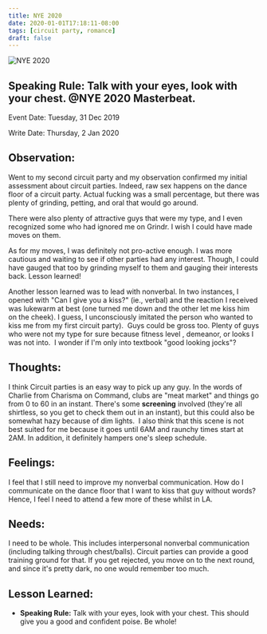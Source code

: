 ```yaml
---
title: NYE 2020
date: 2020-01-01T17:18:11-08:00
tags: [circuit party, romance] 
draft: false
---
```



![NYE 2020](/img/NYE-masterbeat.jpg)


Speaking Rule: Talk with your eyes, look with your chest. @NYE 2020 Masterbeat.
---
<!--more-->

Event Date: Tuesday, 31 Dec 2019

Write Date: Thursday, 2 Jan 2020

Observation:
---

Went to my second circuit party and my observation confirmed my initial assessment about circuit parties. Indeed, raw sex happens on the dance floor of a circuit party. Actual fucking was a small percentage, but there was plenty of grinding, petting, and oral that would go around. 

There were also plenty of attractive guys that were my type, and I even recognized some who had ignored me on Grindr. I wish I could have made moves on them. 

As for my moves, I was definitely not pro-active enough. I was more cautious and waiting to see if other parties had any interest. Though, I could have gauged that too by grinding myself to them and gauging their interests back. Lesson learned!


Another lesson learned was to lead with nonverbal. In two instances, I opened with "Can I give you a kiss?" (ie., verbal) and the reaction I received was lukewarm at best (one turned me down and the other let me kiss him on the cheek). I guess, I unconsciously imitated the person who wanted to kiss me from my first circuit party). 
Guys could be gross too. Plenty of guys who were not my type for sure because fitness level , demeanor, or looks I was not into.  I wonder if I'm only into textbook "good looking jocks"? 

Thoughts:
---

I think Circuit parties is an easy way to pick up any guy. In the words of Charlie from Charisma on Command, clubs are "meat market" and things go from 0 to 60 in an instant. There's some **screening** involved (they're all shirtless, so you get to check them out in an instant), but this could also be somewhat hazy because of dim lights. 
I also think that this scene is not best suited for me because it goes until 6AM and raunchy times start at 2AM. In addition, it definitely hampers one's sleep schedule.

Feelings:
---

I feel that I still need to improve my nonverbal communication. How do I communicate on the dance floor that I want to kiss that guy without words? Hence, I feel I need to attend a few more of these whilst in LA.

Needs:
---

I need to be whole. This includes interpersonal nonverbal communication (including talking through chest/balls). Circuit parties can provide a good training ground for that. If you get rejected, you move on to the next round, and since it's pretty dark, no one would remember too much. 


Lesson Learned: 
---

* **Speaking Rule:** Talk with your eyes, look with your chest. This should give you a good and confident poise. Be whole!



